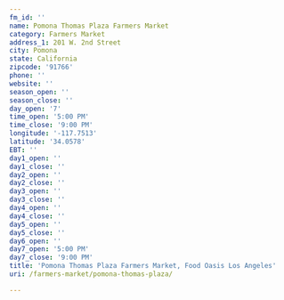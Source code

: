 ```yaml
---
fm_id: ''
name: Pomona Thomas Plaza Farmers Market
category: Farmers Market
address_1: 201 W. 2nd Street
city: Pomona
state: California
zipcode: '91766'
phone: ''
website: ''
season_open: ''
season_close: ''
day_open: '7'
time_open: '5:00 PM'
time_close: '9:00 PM'
longitude: '-117.7513'
latitude: '34.0578'
EBT: ''
day1_open: ''
day1_close: ''
day2_open: ''
day2_close: ''
day3_open: ''
day3_close: ''
day4_open: ''
day4_close: ''
day5_open: ''
day5_close: ''
day6_open: ''
day7_open: '5:00 PM'
day7_close: '9:00 PM'
title: 'Pomona Thomas Plaza Farmers Market, Food Oasis Los Angeles'
uri: /farmers-market/pomona-thomas-plaza/

---
```

